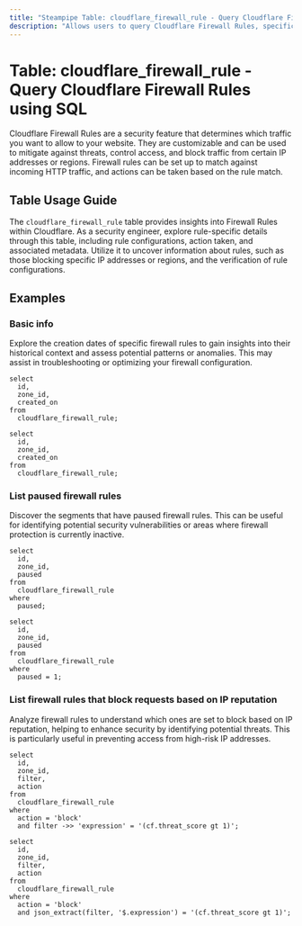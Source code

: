 ```yaml
---
title: "Steampipe Table: cloudflare_firewall_rule - Query Cloudflare Firewall Rules using SQL"
description: "Allows users to query Cloudflare Firewall Rules, specifically rules that control security and access to a site, providing insights into configurations and potential security risks."
---
```


# Table: cloudflare_firewall_rule - Query Cloudflare Firewall Rules using SQL

Cloudflare Firewall Rules are a security feature that determines which traffic you want to allow to your website. They are customizable and can be used to mitigate against threats, control access, and block traffic from certain IP addresses or regions. Firewall rules can be set up to match against incoming HTTP traffic, and actions can be taken based on the rule match.

## Table Usage Guide

The `cloudflare_firewall_rule` table provides insights into Firewall Rules within Cloudflare. As a security engineer, explore rule-specific details through this table, including rule configurations, action taken, and associated metadata. Utilize it to uncover information about rules, such as those blocking specific IP addresses or regions, and the verification of rule configurations.

## Examples

### Basic info
Explore the creation dates of specific firewall rules to gain insights into their historical context and assess potential patterns or anomalies. This may assist in troubleshooting or optimizing your firewall configuration.

```sql+postgres
select
  id,
  zone_id,
  created_on
from
  cloudflare_firewall_rule;
```

```sql+sqlite
select
  id,
  zone_id,
  created_on
from
  cloudflare_firewall_rule;
```

### List paused firewall rules
Discover the segments that have paused firewall rules. This can be useful for identifying potential security vulnerabilities or areas where firewall protection is currently inactive.

```sql+postgres
select
  id,
  zone_id,
  paused
from
  cloudflare_firewall_rule
where
  paused;
```

```sql+sqlite
select
  id,
  zone_id,
  paused
from
  cloudflare_firewall_rule
where
  paused = 1;
```

### List firewall rules that block requests based on IP reputation
Analyze firewall rules to understand which ones are set to block based on IP reputation, helping to enhance security by identifying potential threats. This is particularly useful in preventing access from high-risk IP addresses.

```sql+postgres
select
  id,
  zone_id,
  filter,
  action
from
  cloudflare_firewall_rule
where
  action = 'block'
  and filter ->> 'expression' = '(cf.threat_score gt 1)';
```

```sql+sqlite
select
  id,
  zone_id,
  filter,
  action
from
  cloudflare_firewall_rule
where
  action = 'block'
  and json_extract(filter, '$.expression') = '(cf.threat_score gt 1)';
```